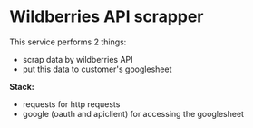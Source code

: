<h1>Wildberries API scrapper</h1>

This service performs 2 things:
- scrap data by wildberries API
- put this data to customer's googlesheet

<b>Stack:</b>
- requests for http requests
- google (oauth and apiclient) for accessing the googlesheet
